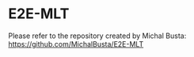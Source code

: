 # E2E-MLT

Please refer to the repository created by Michal Busta: https://github.com/MichalBusta/E2E-MLT
